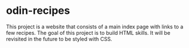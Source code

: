 # odin-recipes
This project is a website that consists of a main index page with links to a few recipes. The goal of this project is to build HTML skills. It will be revisited in the future to be styled with CSS.